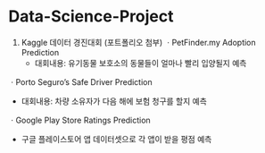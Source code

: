 # Data-Science-Project
 
1) Kaggle 데이터 경진대회 (포트폴리오 첨부)
ㆍPetFinder.my Adoption Prediction 
   - 대회내용: 유기동물 보호소의 동물들이 얼마나 빨리 입양될지 예측

ㆍPorto Seguro’s Safe Driver Prediction 
  - 대회내용: 차량 소유자가 다음 해에 보험 청구를 할지 예측
  
ㆍGoogle Play Store Ratings Prediction
  - 구글 플레이스토어 앱 데이터셋으로 각 앱이 받을 평점 예측

